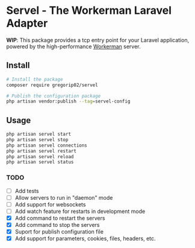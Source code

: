 # Servel - The Workerman Laravel Adapter

**WIP**: This package provides a tcp entry point for your Laravel application,
powered by the high-performance [Workerman](https://github.com/walkor/Workerman) server.

## Install

```sh
# Install the package
composer require gregorip02/servel

# Publish the configuration package
php artisan vendor:publish --tag=servel-config
```

## Usage

```sh
php artisan servel start
php artisan servel stop
php artisan servel connections
php artisan servel restart
php artisan servel reload
php artisan servel status
```

### TODO
- [ ] Add tests
- [ ] Allow servers to run in "daemon" mode
- [ ] Add support for websockets
- [ ] Add watch feature for restarts in development mode
- [x] Add command to restart the servers
- [x] Add command to stop the servers
- [x] Suport for publish configuration file
- [x] Add support for parameters, cookies, files, headers, etc.
